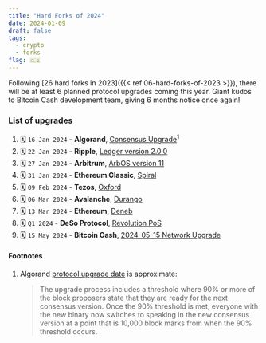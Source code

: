 ```yaml
---
title: "Hard Forks of 2024"
date: 2024-01-09
draft: false
tags:
  - crypto
  - forks
flag: 🇬🇧
---
```


Following [26 hard forks in 2023]({{< ref 06-hard-forks-of-2023 >}}), there will be at least 6 planned protocol upgrades coming this year. Giant kudos to Bitcoin Cash development team, giving 6 months notice once again! 

<!--more-->

### List of upgrades

1. 🗓️ `16 Jan 2024` - **Algorand**, [Consensus Upgrade](https://forum.algorand.org/t/mainnet-and-testnet-update-go-algorand-3-21-0/10971)<sup>1</sup>
1. 🗓️ `22 Jan 2024` - **Ripple**, [Ledger version 2.0.0](https://github.com/XRPLF/rippled/blob/master/RELEASENOTES.md)
1. 🗓️ `27 Jan 2024` - **Arbitrum**, [ArbOS version 11](https://forum.arbitrum.foundation/t/aip-arbos-version-11/19696)
1. 🗓️ `31 Jan 2024` - **Ethereum Classic**, [Spiral](https://ecips.ethereumclassic.org/ECIPs/ecip-1109)
1. 🗓️ `09 Feb 2024` - **Tezos**, [Oxford](https://tzstats.com/election/55)
1. 🗓️ `06 Mar 2024` - **Avalanche**, [Durango](https://github.com/ava-labs/avalanchego/releases/tag/v1.11.0)
1. 🗓️ `13 Mar 2024` - **Ethereum**, [Deneb](https://github.com/prysmaticlabs/prysm/releases/tag/v5.0.0)
1. 🗓️ `Q1 2024` - **DeSo Protocol**, [Revolution PoS](https://twitter.com/desoprotocol/status/1736095728328425790)
1. 🗓️ `15 May 2024` - **Bitcoin Cash**, [2024-05-15 Network Upgrade](https://upgradespecs.bitcoincashnode.org/2024-05-15-upgrade/)

#### Footnotes

1. Algorand [protocol upgrade date](https://www.algorand.foundation/news/v2-upgrade-process) is approximate: 

    > The upgrade process includes a threshold where 90% or more of the block proposers state that they are ready for the next consensus version. Once the 90% threshold is met, everyone with the new binary now switches to speaking in the new consensus version at a point that is 10,000 block marks from when the 90% threshold occurs.